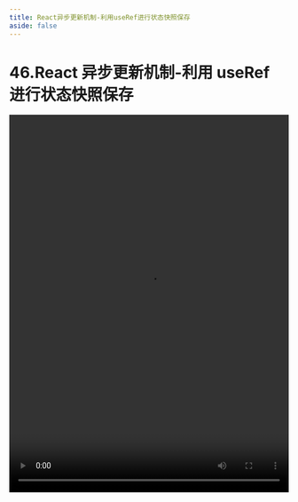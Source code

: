 ```yaml
---
title: React异步更新机制-利用useRef进行状态快照保存
aside: false
---
```


# 46.React 异步更新机制-利用 useRef 进行状态快照保存

<video autoplay src="http://qn.chinavanes.com/interview/react-interview/46.React异步更新机制-利用useRef进行状态快照保存.mp4" controls controlsList="nodownload" width="100%" height="680"/>
